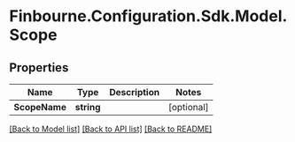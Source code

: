 # Finbourne.Configuration.Sdk.Model.Scope

## Properties

Name | Type | Description | Notes
------------ | ------------- | ------------- | -------------
**ScopeName** | **string** |  | [optional] 

[[Back to Model list]](../README.md#documentation-for-models) [[Back to API list]](../README.md#documentation-for-api-endpoints) [[Back to README]](../README.md)

